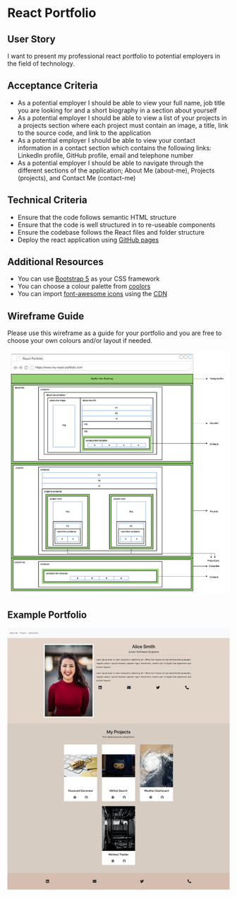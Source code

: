 # React Portfolio

## User Story

I want to present my professional react portfolio to potential employers in the field of technology.

## Acceptance Criteria

- As a potential employer I should be able to view your full name, job title you are looking for and a short biography in a section about yourself
- As a potential employer I should be able to view a list of your projects in a projects section where each project must contain an image, a title, link to the source code, and link to the application
- As a potential employer I should be able to view your contact information in a contact section which contains the following links: LinkedIn profile, GitHub profile, email and telephone number
- As a potential employer I should be able to navigate through the different sections of the application; About Me (about-me), Projects (projects), and Contact Me (contact-me)

## Technical Criteria

- Ensure that the code follows semantic HTML structure
- Ensure that the code is well structured in to re-useable components
- Ensure the codebase follows the React files and folder structure
- Deploy the react application using [GitHub pages](https://github.com/gitname/react-gh-pages)

## Additional Resources

- You can use [Bootstrap 5](https://getbootstrap.com/docs/5.3/getting-started/introduction/) as your CSS framework
- You can choose a colour palette from [coolors](https://coolors.co/)
- You can import [font-awesome icons](https://fontawesome.com/icons) using the [CDN](https://cdnjs.com/libraries/font-awesome)

## Wireframe Guide

Please use this wireframe as a guide for your portfolio and you are free to choose your own colours and/or layout if needed.

![wireframe diagram](./react-portfolio.drawio.png)

## Example Portfolio

![example portfolio](./portfolio.png)
